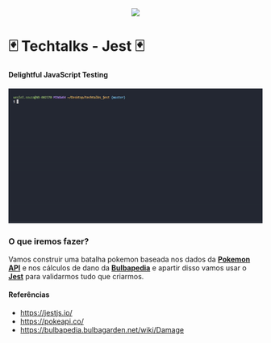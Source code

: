 
<p align="center">
  <img src="https://cdn.auth0.com/blog/testing-react-with-jest/logo.png" align="center">
</p>

# 🃏  Techtalks - Jest 🃏

#### Delightful JavaScript Testing

<img src="https://github.com/darkfrontcode/techtalks_jest/blob/master/midias/jest.gif">

### O que iremos fazer?

Vamos construir uma batalha pokemon baseada nos dados da [**Pokemon API**](https://pokeapi.co/) e nos cálculos de dano da [**Bulbapedia**](https://bulbapedia.bulbagarden.net/wiki/Damage) e apartir disso vamos usar o [**Jest**](https://jestjs.io/) para validarmos tudo que criarmos.

#### Referências
* https://jestjs.io/
* https://pokeapi.co/
* https://bulbapedia.bulbagarden.net/wiki/Damage
